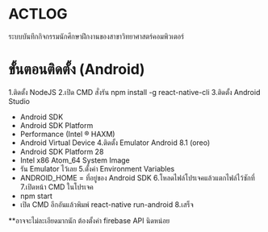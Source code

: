 # ACTLOG

ระบบบันทึกกิจกรรมนักศึกษาฝึกงานของสาขาวิทยาศาสตร์คอมพิวเตอร์

# ขั้นตอนติดตั้ง (Android)
1.ติดตั้ง NodeJS
2.เปิด CMD สั่งรัน npm install -g react-native-cli
3.ติดตั้ง Android Studio
  - Android SDK
  - Android SDK Platform
  - Performance (Intel ® HAXM)
  - Android Virtual Device
4.ติดตั้ง Emulator Android 8.1 (oreo)
  - Android SDK Platform 28
  - Intel x86 Atom_64 System Image
  - รัน Emulator ไว้เลย
5.ตั้งค่า Environment Variables
  - ANDROID_HOME = ที่อยู่ของ Android SDK
6.โหลดไฟล์โปรเจคแล้วแตกไฟล์ไว้ซักที่
7.เปิดหน้า CMD ในโปรเจค
  - npm start
  - เปิด CMD อีกอันแล้วพิมพ์ react-native run-android
8.เสร็จ

**อาจจะไม่ละเอียดมากนัก ต้องตั้งค่า firebase API นิดหน่อย
